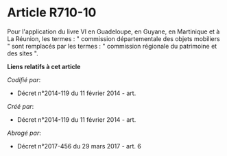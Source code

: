 # Article R710-10

Pour l'application du livre VI en Guadeloupe, en Guyane, en Martinique et à La Réunion, les termes : " commission
départementale des objets mobiliers " sont remplacés par les termes : " commission régionale du patrimoine et des sites ".

**Liens relatifs à cet article**

_Codifié par_:

  - Décret n°2014-119 du 11 février 2014 - art.

_Créé par_:

  - Décret n°2014-119 du 11 février 2014 - art.

_Abrogé par_:

  - Décret n°2017-456 du 29 mars 2017 - art. 6
